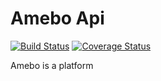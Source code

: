 # Amebo Api
[![Build Status](https://travis-ci.org/davdwhyte87/piechat-api.svg?branch=develop)](https://travis-ci.org/davdwhyte87/piechat-api)
[![Coverage Status](https://coveralls.io/repos/github/davdwhyte87/piechat-api/badge.svg?branch=develop)](https://coveralls.io/github/davdwhyte87/piechat-api?branch=develop)

Amebo is a platform 
